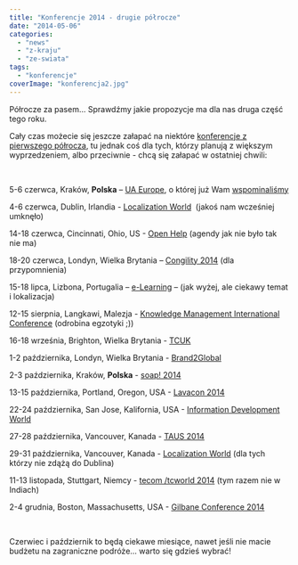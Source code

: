 ```yaml
---
title: "Konferencje 2014 - drugie półrocze"
date: "2014-05-06"
categories: 
  - "news"
  - "z-kraju"
  - "ze-swiata"
tags: 
  - "konferencje"
coverImage: "konferencja2.jpg"
---
```


Półrocze za pasem... Sprawdźmy jakie propozycje ma dla nas druga część tego roku.

Cały czas możecie się jeszcze załapać na niektóre [konferencje z pierwszego półrocza](http://techwriter.pl/konferencje-2014-pierwsze-polrocze/), tu jednak coś dla tych, którzy planują z większym wyprzedzeniem, albo przeciwnie - chcą się załapać w ostatniej chwili:

 

5-6 czerwca, Kraków, **Polska** – [UA Europe](http://www.uaconference.eu/), o której już Wam [wspominaliśmy](http://techwriter.pl/konferencja-ua-europe-w-polsce/)

4-6 czerwca, Dublin, Irlandia - [Localization World](http://www.localizationworld.com/)  (jakoś nam wcześniej umknęło)

14-18 czerwca, Cincinnati, Ohio, US - [Open Help](http://www.openhelpconference.com/) (agendy jak nie było tak nie ma)

18-20 czerwca, Londyn, Wielka Brytania – [Congility 2014](http://www.congility.com/congility-2014/) (dla przypomnienia)

15-18 lipca, Lizbona, Portugalia – [e-Learning](http://www.elearning-conf.org/) – (jak wyżej, ale ciekawy temat i lokalizacja)

12-15 sierpnia, Langkawi, Malezja - [Knowledge Management International Conference](http://www.kmice.cms.net.my/kmice2014/) (odrobina egzotyki ;))

16-18 września, Brighton, Wielka Brytania - [TCUK](http://technicalcommunicationuk.com/)

1-2 października, Londyn, Wielka Brytania - [Brand2Global](http://www.brand2global.com/)

2-3 października, Kraków, **Polska** - [soap! 2014](http://www.soapconf.com/2014-conference/)

13-15 października, Portland, Oregon, USA - [Lavacon 2014](http://lavacon.org/2014/)

22-24 października, San Jose, Kalifornia, USA - [Information Development World](http://informationdevelopmentworld.com/)

27-28 października, Vancouver, Kanada - [TAUS 2014](https://www.taus.net/taus-annual-conference-2014)

29-31 października, Vancouver, Kanada - [Localization World](http://www.localizationworld.com/) (dla tych którzy nie zdążą do Dublina)

11-13 listopada, Stuttgart, Niemcy - [tecom /tcworld 2014](http://conferences.tekom.de/tcworld-conference-2014/tcworld-conference-2014/) (tym razem nie w Indiach)

2-4 grudnia, Boston, Massachusetts, USA - [Gilbane Conference 2014](http://gilbaneconference.com/2014/)

 

Czerwiec i październik to będą ciekawe miesiące, nawet jeśli nie macie budżetu na zagraniczne podróże... warto się gdzieś wybrać!
